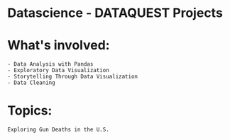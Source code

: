 # Datascience - DATAQUEST Projects

# What's involved:
	- Data Analysis with Pandas
	- Exploratory Data Visualization
	- Storytelling Through Data Visualization
	- Data Cleaning

# Topics:

    Exploring Gun Deaths in the U.S.
